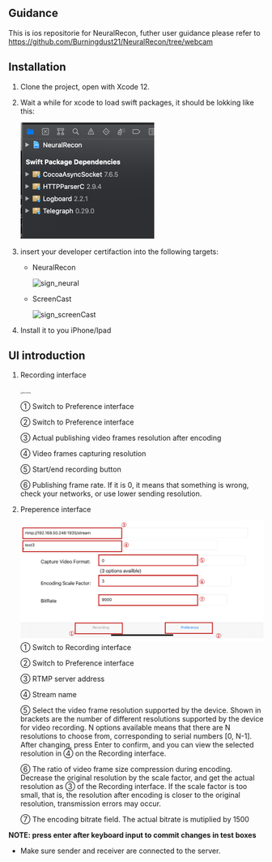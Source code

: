## Guidance

This is ios repositorie for NeuralRecon, futher user guidance please refer to https://github.com/Burningdust21/NeuralRecon/tree/webcam

## Installation

1. Clone the project, open with Xcode 12.

2. Wait a while for xcode to load swift packages, it should be lokking like this:

   <img src="images/SPM.png" alt="SPM" style="zoom:50%;" />

3. insert your developer certifaction into the following targets:

   - NeuralRecon

     ![sign_neural](/Users/bytedance/Documents/glossory/webcam_ios/webcam_ios/images/sign_neural.png)

   - ScreenCast

     ![sign_screenCast](/Users/bytedance/Documents/glossory/webcam_ios/webcam_ios/images/sign_screenCast.png)

4. Install it to you iPhone/Ipad

   

## UI introduction 

1. Recording interface

   <img src="images/recording.png" alt="recording" style="zoom: 25%;" />

   ① Switch to Preference interface

   ② Switch to Preference interface

   ③ Actual publishing video frames resolution after encoding

   ④ Video frames capturing resolution

   ⑤ Start/end recording button

   ⑥ Publishing frame rate. If it is 0, it means that something is wrong, check your networks, or use lower sending resolution.

2. Preperence interface

   ![preference](images/preference.png)① Switch to Recording interface

   ② Switch to Preference interface

   ③ RTMP server address

   ④ Stream name 

   ⑤ Select the video frame resolution supported by the device. Shown in brackets are the number of different resolutions supported by the device for video recording. N options available means that there are N resolutions to choose from, corresponding to serial numbers [0, N-1]. After changing, press Enter to confirm, and you can view the selected resolution in ④ on the Recording interface.

   ⑥ The ratio of video frame size compression during encoding. Decrease the original resolution by the scale factor, and get the actual resolution as ③ of the Recording interface. If the scale factor is too small, that is, the resolution after encoding is closer to the original resolution, transmission errors may occur.

   ⑦ The encoding bitrate field. The actual bitrate is mutiplied by 1500

   

**NOTE:  press enter after keyboard input to commit changes in test boxes** 

- Make sure sender and receiver are connected to the server.

